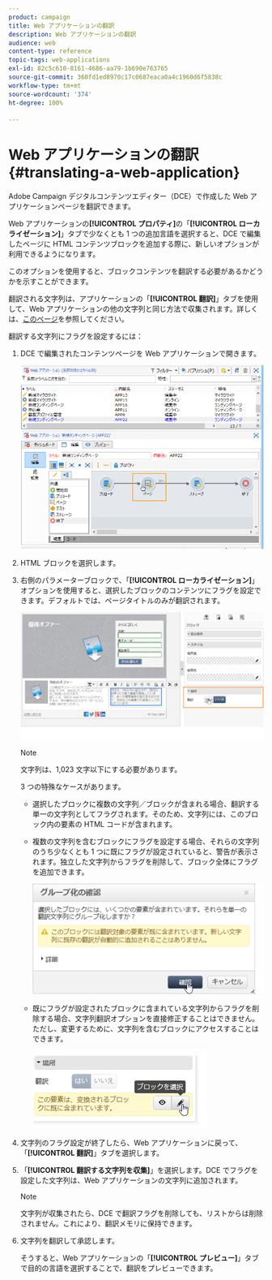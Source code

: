 ```yaml
---
product: campaign
title: Web アプリケーションの翻訳
description: Web アプリケーションの翻訳
audience: web
content-type: reference
topic-tags: web-applications
exl-id: 82c5c610-8161-4686-aa79-1b690e763765
source-git-commit: 360fd1ed8970c17c0687eaca0a4c1960d6f5838c
workflow-type: tm+mt
source-wordcount: '374'
ht-degree: 100%

---
```


# Web アプリケーションの翻訳{#translating-a-web-application}

Adobe Campaign デジタルコンテンツエディター（DCE）で作成した Web アプリケーションページを翻訳できます。

Web アプリケーションの&#x200B;**[!UICONTROL プロパティ]**&#x200B;の「**[!UICONTROL ローカライゼーション]**」タブで少なくとも 1 つの追加言語を選択すると、DCE で編集したページに HTML コンテンツブロックを追加する際に、新しいオプションが利用できるようになります。

このオプションを使用すると、ブロックコンテンツを翻訳する必要があるかどうかを示すことができます。

翻訳される文字列は、アプリケーションの「**[!UICONTROL 翻訳]**」タブを使用して、Web アプリケーションの他の文字列と同じ方法で収集されます。詳しくは、[このページ](translating-a-web-form.md)を参照してください。

翻訳する文字列にフラグを設定するには：

1. DCE で編集されたコンテンツページを Web アプリケーションで開きます。

   ![](assets/dce_translation_3.png)

1. HTML ブロックを選択します。
1. 右側のパラメーターブロックで、「**[!UICONTROL ローカライゼーション]**」オプションを使用すると、選択したブロックのコンテンツにフラグを設定できます。デフォルトでは、ページタイトルのみが翻訳されます。

   ![](assets/dce_translation_1.png)

   >[!NOTE]
   >
   >文字列は、1,023 文字以下にする必要があります。

   3 つの特殊なケースがあります。

   * 選択したブロックに複数の文字列／ブロックが含まれる場合、翻訳する単一の文字列としてフラグされます。そのため、文字列には、このブロック内の要素の HTML コードが含まれます。
   * 複数の文字列を含むブロックにフラグを設定する場合、それらの文字列のうち少なくとも 1 つに既にフラグが設定されていると、警告が表示されます。独立した文字列からフラグを削除して、ブロック全体にフラグを追加できます。

      ![](assets/dce_translation_4.png)

   * 既にフラグが設定されたブロックに含まれている文字列からフラグを削除する場合、文字列翻訳オプションを直接修正することはできません。ただし、変更するために、文字列を含むブロックにアクセスすることはできます。

      ![](assets/dce_translation_2.png)

1. 文字列のフラグ設定が終了したら、Web アプリケーションに戻って、「**[!UICONTROL 翻訳]**」タブを選択します。
1. 「**[!UICONTROL 翻訳する文字列を収集]**」を選択します。DCE でフラグを設定した文字列は、Web アプリケーションの文字列に追加されます。

   >[!NOTE]
   >
   >文字列が収集されたら、DCE で翻訳フラグを削除しても、リストからは削除されません。これにより、翻訳メモリに保持できます。

1. 文字列を翻訳して承認します。

   そうすると、Web アプリケーションの「**[!UICONTROL プレビュー]**」タブで目的の言語を選択することで、翻訳をプレビューできます。

